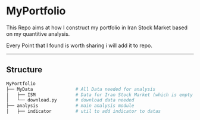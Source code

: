 # MyPortfolio
This Repo aims at how I construct my portfolio in Iran Stock Market based on my quantitive analysis.

Every Point that I found is worth sharing i will add it to repo.

-----

## Structure
```bash
MyPortfolio
├── MyData                # All Data needed for analysis
│   ├── ISM               # Data for Iran Stock Market (which is empty to decrease repo size)
│   └── download.py       # download data needed
├── analysis              # main analysis module
│   ├── indicator         # util to add indicator to datas


```